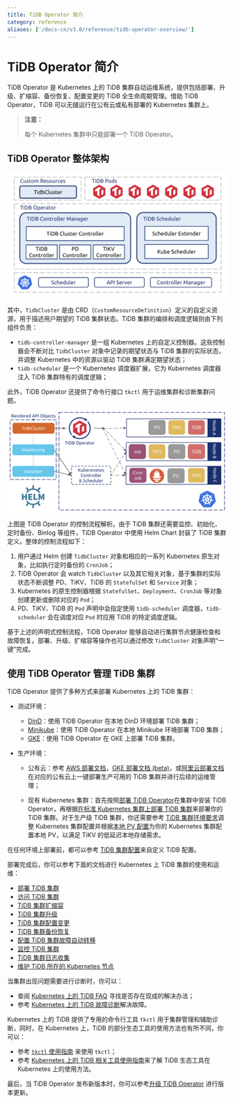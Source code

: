 ```yaml
---
title: TiDB Operator 简介
category: reference
aliases: ['/docs-cn/v3.0/reference/tidb-operator-overview/']
---
```


# TiDB Operator 简介

TiDB Operator 是 Kubernetes 上的 TiDB 集群自动运维系统，提供包括部署、升级、扩缩容、备份恢复、配置变更的 TiDB 全生命周期管理。借助 TiDB Operator，TiDB 可以无缝运行在公有云或私有部署的 Kubernetes 集群上。

> **注意：**
>
> 每个 Kubernetes 集群中只能部署一个 TiDB Operator。

## TiDB Operator 整体架构

![TiDB Operator Overview](/media/tidb-operator-overview.png)

其中，`TidbCluster` 是由 CRD（`CustomResourceDefinition`）定义的自定义资源，用于描述用户期望的 TiDB 集群状态。TiDB 集群的编排和调度逻辑则由下列组件负责：

* `tidb-controller-manager` 是一组 Kubernetes 上的自定义控制器。这些控制器会不断对比 `TidbCluster` 对象中记录的期望状态与 TiDB 集群的实际状态，并调整 Kubernetes 中的资源以驱动 TiDB 集群满足期望状态；
* `tidb-scheduler` 是一个 Kubernetes 调度器扩展，它为 Kubernetes 调度器注入 TiDB 集群特有的调度逻辑；

此外，TiDB Operator 还提供了命令行接口 `tkctl` 用于运维集群和诊断集群问题。

![TiDB Operator Control Flow](/media/tidb-operator-control-flow.png)

上图是 TiDB Operator 的控制流程解析。由于 TiDB 集群还需要监控、初始化、定时备份、Binlog 等组件，TiDB Operator 中使用 Helm Chart 封装了 TiDB 集群定义。整体的控制流程如下：

1. 用户通过 Helm 创建 `TidbCluster` 对象和相应的一系列 Kubernetes 原生对象，比如执行定时备份的 `CronJob`；
2. TiDB Operator 会 watch `TidbCluster` 以及其它相关对象，基于集群的实际状态不断调整 PD、TiKV、TiDB 的 `StatefulSet` 和 `Service` 对象；
3. Kubernetes 的原生控制器根据 `StatefulSet`、`Deployment`、`CronJob` 等对象创建更新或删除对应的 `Pod`；
4. PD、TiKV、TiDB 的 `Pod` 声明中会指定使用 `tidb-scheduler` 调度器，`tidb-scheduler` 会在调度对应 `Pod` 时应用 TiDB 的特定调度逻辑。

基于上述的声明式控制流程，TiDB Operator 能够自动进行集群节点健康检查和故障恢复。部署、升级、扩缩容等操作也可以通过修改 `TidbCluster` 对象声明“一键”完成。

## 使用 TiDB Operator 管理 TiDB 集群

TiDB Operator 提供了多种方式来部署 Kubernetes 上的 TiDB 集群：

+ 测试环境：
    - [DinD](/v3.0/tidb-in-kubernetes/get-started/deploy-tidb-from-kubernetes-dind.md)：使用 TiDB Operator 在本地 DinD 环境部署 TiDB 集群；
    - [Minikube](/v3.0/tidb-in-kubernetes/get-started/deploy-tidb-from-kubernetes-minikube.md)：使用 TiDB Operator 在本地 Minikube 环境部署 TiDB 集群；
    - [GKE](/v3.0/tidb-in-kubernetes/get-started/deploy-tidb-from-kubernetes-gke.md)：使用 TiDB Operator 在 GKE 上部署 TiDB 集群。

+ 生产环境：

    - 公有云：参考 [AWS 部署文档](/v3.0/tidb-in-kubernetes/deploy/aws-eks.md)，[GKE 部署文档 (beta)](/v3.0/tidb-in-kubernetes/deploy/gcp-gke.md)，或[阿里云部署文档](/v3.0/tidb-in-kubernetes/deploy/alibaba-cloud.md)在对应的公有云上一键部署生产可用的 TiDB 集群并进行后续的运维管理；

    - 现有 Kubernetes 集群：首先按照[部署 TiDB Operator](/v3.0/tidb-in-kubernetes/deploy/tidb-operator.md)在集群中安装 TiDB Operator，再根据[在标准 Kubernetes 集群上部署 TiDB 集群](/v3.0/tidb-in-kubernetes/deploy/general-kubernetes.md)来部署你的 TiDB 集群。对于生产级 TiDB 集群，你还需要参考 [TiDB 集群环境要求](/v3.0/tidb-in-kubernetes/deploy/prerequisites.md)调整 Kubernetes 集群配置并根据[本地 PV 配置](/v3.0/tidb-in-kubernetes/reference/configuration/storage-class.md#本地-pv-配置)为你的 Kubernetes 集群配置本地 PV，以满足 TiKV 的低延迟本地存储需求。

在任何环境上部署前，都可以参考 [TiDB 集群配置](/v3.0/tidb-in-kubernetes/reference/configuration/tidb-cluster.md)来自定义 TiDB 配置。

部署完成后，你可以参考下面的文档进行 Kubernetes 上 TiDB 集群的使用和运维：

+ [部署 TiDB 集群](/v3.0/tidb-in-kubernetes/deploy/general-kubernetes.md)
+ [访问 TiDB 集群](/v3.0/tidb-in-kubernetes/deploy/access-tidb.md)
+ [TiDB 集群扩缩容](/v3.0/tidb-in-kubernetes/scale-in-kubernetes.md)
+ [TiDB 集群升级](/v3.0/tidb-in-kubernetes/upgrade/tidb-cluster.md#升级-tidb-版本)
+ [TiDB 集群配置变更](/v3.0/tidb-in-kubernetes/upgrade/tidb-cluster.md#更新-tidb-集群配置)
+ [TiDB 集群备份恢复](/v3.0/tidb-in-kubernetes/maintain/backup-and-restore.md)
+ [配置 TiDB 集群故障自动转移](/v3.0/tidb-in-kubernetes/maintain/auto-failover.md)
+ [监控 TiDB 集群](/v3.0/tidb-in-kubernetes/monitor/tidb-in-kubernetes.md)
+ [TiDB 集群日志收集](/v3.0/tidb-in-kubernetes/maintain/log-collecting.md)
+ [维护 TiDB 所在的 Kubernetes 节点](/v3.0/tidb-in-kubernetes/maintain/kubernetes-node.md)

当集群出现问题需要进行诊断时，你可以：

+ 查阅 [Kubernetes 上的 TiDB FAQ](/v3.0/tidb-in-kubernetes/faq.md) 寻找是否存在现成的解决办法；
+ 参考 [Kubernetes 上的 TiDB 故障诊断](/v3.0/tidb-in-kubernetes/troubleshoot.md)解决故障。

Kubernetes 上的 TiDB 提供了专用的命令行工具 `tkctl` 用于集群管理和辅助诊断，同时，在 Kubernetes 上，TiDB 的部分生态工具的使用方法也有所不同，你可以：

+ 参考 [`tkctl` 使用指南](/v3.0/tidb-in-kubernetes/reference/tools/tkctl.md) 来使用 `tkctl`；
+ 参考 [Kubernetes 上的 TiDB 相关工具使用指南](/v3.0/tidb-in-kubernetes/reference/tools/in-kubernetes.md)来了解 TiDB 生态工具在 Kubernetes 上的使用方法。

最后，当 TiDB Operator 发布新版本时，你可以参考[升级 TiDB Operator](/v3.0/tidb-in-kubernetes/upgrade/tidb-operator.md) 进行版本更新。
